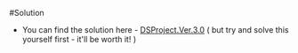 #Solution

- You can find the solution here - [DSProject.Ver.3.0](../archives/DSProject.Ver.3.0.rar) ( but try and solve this yourself first - it'll be worth it! )